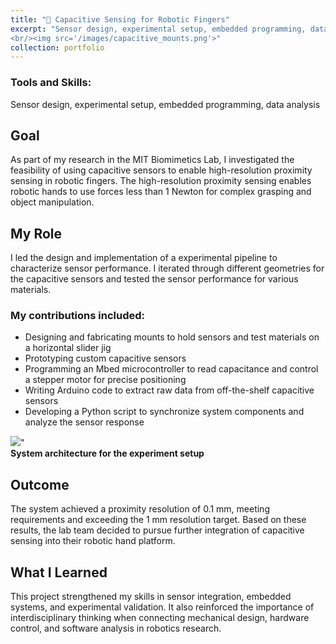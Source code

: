 ```yaml
---
title: "🤖 Capacitive Sensing for Robotic Fingers"
excerpt: "Sensor design, experimental setup, embedded programming, data analysis
<br/><img src='/images/capacitive_mounts.png'>"
collection: portfolio
---
```


### Tools and Skills: 
Sensor design, experimental setup, embedded programming, data analysis

## Goal  
As part of my research in the MIT Biomimetics Lab, I investigated the feasibility of using capacitive sensors to enable high-resolution proximity sensing in robotic fingers. The high-resolution proximity sensing enables robotic hands to use forces less than 1 Newton for complex grasping and object manipulation.

## My Role  
I led the design and implementation of a experimental pipeline to characterize sensor performance. I iterated through different geometries for the capacitive sensors and tested the sensor performance for various materials.

### My contributions included:
- Designing and fabricating mounts to hold sensors and test materials on a horizontal slider jig  
- Prototyping custom capacitive sensors  
- Programming an Mbed microcontroller to read capacitance and control a stepper motor for precise positioning  
- Writing Arduino code to extract raw data from off-the-shelf capacitive sensors  
- Developing a Python script to synchronize system components and analyze the sensor response

<img src='/images/capacitive_arch.png'>"  
**System architecture for the experiment setup**

## Outcome  
The system achieved a proximity resolution of 0.1 mm, meeting requirements and exceeding the 1 mm resolution target. Based on these results, the lab team decided to pursue further integration of capacitive sensing into their robotic hand platform.

## What I Learned  
This project strengthened my skills in sensor integration, embedded systems, and experimental validation. It also reinforced the importance of interdisciplinary thinking when connecting mechanical design, hardware control, and software analysis in robotics research.
